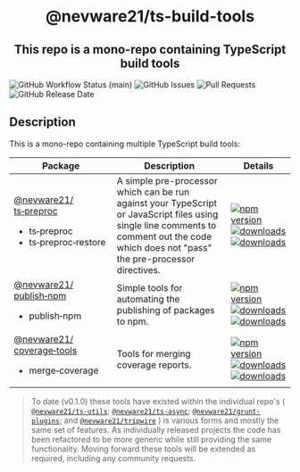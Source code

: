 <h1 align="center">@nevware21/ts-build-tools</h1>
<h2 align="center">This repo is a mono-repo containing TypeScript build tools</h2>

![GitHub Workflow Status (main)](https://img.shields.io/github/actions/workflow/status/nevware21/ts-build-tools/ci.yml?branch=main)
![GitHub Issues](https://img.shields.io/github/issues/nevware21/ts-build-tools)
![Pull Requests](https://img.shields.io/github/issues-pr/nevware21/ts-build-tools)
![GitHub Release Date](https://img.shields.io/github/release-date/nevware21/ts-build-tools)
<!-- [![codecov](https://codecov.io/gh/nevware21/ts-build-tools/graph/badge.svg?token=xDZAwPRKtX)](https://codecov.io/gh/nevware21/ts-build-tools) -->


## Description

This is a mono-repo containing multiple TypeScript build tools:

| Package                                                | Description                              | Details
| -------------------------------------------------------|------------------------------------------|----------
| [@nevware21/<wbr>ts&#8209;preproc](./lib/pre-proc/README.md)<br><ul><li>ts&#8209;preproc</li><li>ts&#8209;preproc&#8209;restore</li></ul> | A simple pre-processor which can be run against your TypeScript or JavaScript files using single line comments to comment out the code which does not "pass" the pre-processor directives. | [![npm version](https://badge.fury.io/js/%40nevware21%2Fts-preproc.svg)](https://badge.fury.io/js/%40nevware21%2Fts-preproc) [![downloads](https://img.shields.io/npm/dt/%40nevware21/ts-preproc.svg)](https://www.npmjs.com/package/%40nevware21/ts-preproc) [![downloads](https://img.shields.io/npm/dm/%40nevware21/ts-preproc.svg)](https://www.npmjs.com/package/%40nevware21/ts-preproc)
| [@nevware21/<wbr>publish&#8209;npm](./lib/publish-npm/README.md)<br><ul><li>publish&#8209;npm</li></ul> | Simple tools for automating the publishing of packages to npm. | [![npm version](https://badge.fury.io/js/%40nevware21%2Fpublish-npm.svg)](https://badge.fury.io/js/%40nevware21%2Fpublish-npm) [![downloads](https://img.shields.io/npm/dt/%40nevware21/publish-npm.svg)](https://www.npmjs.com/package/%40nevware21/publish-npm) [![downloads](https://img.shields.io/npm/dm/%40nevware21/publish-npm.svg)](https://www.npmjs.com/package/%40nevware21/publish-npm)
| [@nevware21/<wbr>coverage&#8209;tools](./lib/coverage-tools/README.md)<br><ul><li>merge&#8209;coverage</li></ul> | Tools for merging coverage reports. | [![npm version](https://badge.fury.io/js/%40nevware21%2Fcoverage-tools.svg)](https://badge.fury.io/js/%40nevware21%2Fcoverage-tools) [![downloads](https://img.shields.io/npm/dt/%40nevware21/coverage-tools.svg)](https://www.npmjs.com/package/%40nevware21/coverage-tools) [![downloads](https://img.shields.io/npm/dm/%40nevware21/coverage-tools.svg)](https://www.npmjs.com/package/%40nevware21/coverage-tools)


> To date (v0.1.0) these tools have existed within the individual repo's ( [`@nevware21/ts-utils`](https://github.com/nevware21/ts-utils); [`@nevware21/ts-async`](https://github.com/nevware21/ts-utils); [`@nevware21/grunt-plugins`](https://github.com/nevware21/grunt-plugins); and [`@nevware21/tripwire`](https://github.com/nevware21/tripwire) ) is various forms and mostly the same set of features. As individually released projects the code has been refactored to be more generic while still providing the same functionality. Moving forward these tools will be extended as required, including any community requests.
